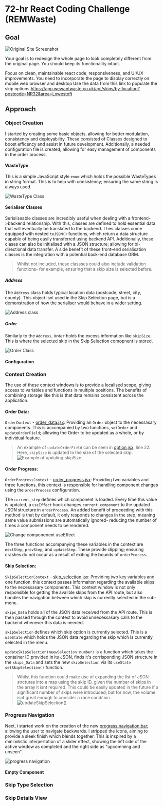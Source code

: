 # 72-hr React Coding Challenge (REMWaste)

## Goal

![Original Site Screenshot](readme/origionalSite.jpg)

Your goal is to redesign the whole page to look completely different from the original page. You should keep its functionality intact.

 

Focus on clean, maintainable react code, responsiveness, and UI/UX improvements.
You need to incorporate the page to display correctly on mobile web browser and desktop
Use the data from this link to populate the skip options https://app.wewantwaste.co.uk/api/skips/by-location?postcode=NR32&area=Lowestoft


## Approach

### Object Creation

I started by creating some basic objects, allowing for better modulation, consistency and deployability. These consisted of Classes designed to boost efficency and assist in future development. Additionally, a needed configuration file is created; allowing for easy management of components in the order process. 

#### WasteType

This is a simple JavaScript style `enum` which holds the possible WasteTypes in string format. This is to help with consistency; ensuring the same string is always used. 

![WasteType Class](readme\WasteType.png)

#### Serialiser Classes
Serialiseable classes are incredibly useful when dealing with a frontend->backend relationship. With this, classes are defined to hold essential data that will eventually be translated to the backend. Thes classes come equipped with nested `toJSON()` functions, which return a data structure capable of being easily transferred using backend API. Additionally, these clases can also be initialised with a JSON structure; allowing for bi-directional data transfer. A side benefit of these front-end serialisation classes is the integration with a potential back-end database ORM.
> Whilst not included, these classses could also include validation functions- for example, ensuring that a skip size is selected before.

##### **Address**
The `Address` class holds typical location data (postcode, street, city, county). This object isnt used in the Skip Selection page, but is a demonstration of how the serialiser would behave in a wider setting.
 
![Address class](readme\Address.png)

##### **Order**
Similarly to the `Address`, `Order` holds the excess information like `skipSize`. This is where the selected skip in the Skip Selection comopnent is stored.

![Order Class](readme\Order.png)


#### Configuration

### Context Creation

The use of these context windows is to provide a localised scope, giving access to variables and functions in multiple positions. The benefits of combining storage like this is that data remains consistent across the application.

#### Order Data:
`OrderContext` - [order_data.jsx](src\context\order_data.jsx): Providing an `Order` object to the necessasary components. 
This is accompanied by two functions, `setOrder` and `updateOrderField`; allowing the Order to be updated as a whole, or by individual feature. 
> An example of `updateOrderField` can be seen in [option.jsx](src\components\select_skip\option.jsx): line 22. Here, `skipSize` is updated to the size of the selected skip. ![Example of updating skipSize](readme\updateOrderField.png)


#### Order Progress:
`OrderProgressContext` - [order_progress.jsx](src\context\order_progress.jsx): Providing two variables and three functions, this context is responsible for handling component changes using the `orderProcess` configuration. 

The `current_step` defines which component is loaded. Every time this value is updated, a `useEffect` hook changes `current_component` to the updated JSON structure in `orderProcess`. An added benefit of proceeding with this method is that by default, it only responds to changes in the step; meaning same value submissions are automatically ignored- reducing the number of times a component needs to be rendered. 

![Change componenent useEffect](readme\orderprocessUE.png)

The three functions accompanying these variables in the context are `nextStep`, `prevStep`, and `updateStep`. These provide clipping; ensuring crashes do not occur as a result of exiting the bounds of `orderProcess`.


#### Skip Selection:
`SkipSelectionContext` - [skip_selection.jsx](src\context\skip_selection.jsx): Providing two key variables and one function, this context passes informaiton regarding the available skips to the necessasary components. This context window is not only responsible for getting the availble skips from the API route, but also handles the navigation between which skip is currently selected in the sub-menu. 

`skips_Data` holds all of the JSON data received from the API route. This is then passed through the context to avoid unnecessasary calls to the backend whenever this data is needed.

`skipSelection` defines which skip option is currently selected. This is a `useState` which holds the JSON data regarding the skip which is currently selected in the menu.

`updateSkipSelection(neewSelection:number)` is a function which takes the container ID provided in its JSON, finds it's corrisponding JSON structure in the `skips_Data` and sets the new `skipSelection` via its `useState` `setSkipSelection()` function. 

> Whilst this function could make use of expanding the list of JSON strctures into a map using the skip ID, given the number of skips in the array it isnt required. This could be easily updated in the future if a significant number of skips were introduced; but for now, the volume isnt great enough to consider a race condition. ![updateSkipSelection()](readme\updateSkipSelection.png)

### Progress Navigation

Next, i started work on the creation of the new [progress navigation bar](src\components\process_nav.jsx); allowing the user to navigate backwards. I stripped the icons, aiming to provide a sleek finish which blends together. This is inspired by a minimilistic interpertation of a slider effect, showing the left side of the active window as completed and the right side as "upcomming and unseen". 


![progress navigation](readme/image.png)

#### Empty Component


### Skip Type Selection


### Skip Details View
